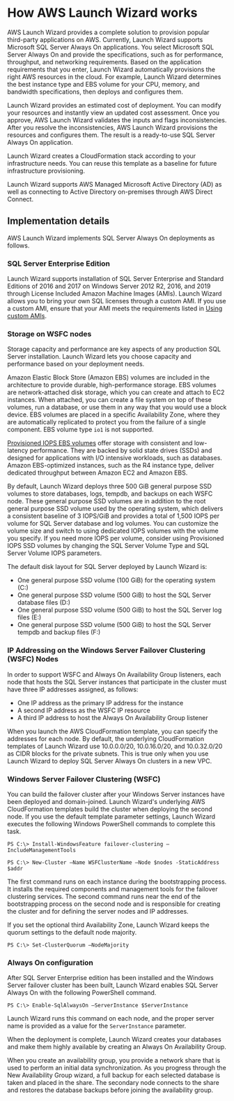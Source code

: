 # How AWS Launch Wizard works<a name="how-launch-wizard-works"></a>

AWS Launch Wizard provides a complete solution to provision popular third\-party applications on AWS\. Currently, Launch Wizard supports Microsoft SQL Server Always On applications\. You select Microsoft SQL Server Always On and provide the specifications, such as for performance, throughput, and networking requirements\. Based on the application requirements that you enter, Launch Wizard automatically provisions the right AWS resources in the cloud\. For example, Launch Wizard determines the best instance type and EBS volume for your CPU, memory, and bandwidth specifications, then deploys and configures them\. 

Launch Wizard provides an estimated cost of deployment\. You can modify your resources and instantly view an updated cost assessment\. Once you approve, AWS Launch Wizard validates the inputs and flags inconsistencies\. After you resolve the inconsistencies, AWS Launch Wizard provisions the resources and configures them\. The result is a ready\-to\-use SQL Server Always On application\.

Launch Wizard creates a CloudFormation stack according to your infrastructure needs\. You can reuse this template as a baseline for future infrastructure provisioning\. 

Launch Wizard supports AWS Managed Microsoft Active Directory \(AD\) as well as connecting to Active Directory on\-premises through AWS Direct Connect\.

## Implementation details<a name="launch-wizard-implementation"></a>

AWS Launch Wizard implements SQL Server Always On deployments as follows\.

### SQL Server Enterprise Edition<a name="launch-wizard-sql"></a>

 Launch Wizard supports installation of SQL Server Enterprise and Standard Editions of 2016 and 2017 on Windows Server 2012 R2, 2016, and 2019 through License Included Amazon Machine Images \(AMIs\)\. Launch Wizard allows you to bring your own SQL licenses through a custom AMI\. If you use a custom AMI, ensure that your AMI meets the requirements listed in [Using custom AMIs](launch-wizard-setting-up.md#launch-wizard-custom-ami)\.

### Storage on WSFC nodes<a name="launch-wizard-storage"></a>

Storage capacity and performance are key aspects of any production SQL Server installation\. Launch Wizard lets you choose capacity and performance based on your deployment needs\. 

Amazon Elastic Block Store \(Amazon EBS\) volumes are included in the architecture to provide durable, high\-performance storage\. EBS volumes are network\-attached disk storage, which you can create and attach to EC2 instances\. When attached, you can create a file system on top of these volumes, run a database, or use them in any way that you would use a block device\. EBS volumes are placed in a specific Availability Zone, where they are automatically replicated to protect you from the failure of a single component\. EBS volume type `io1` is not supported\. 

[Provisioned IOPS EBS volumes](https://docs.aws.amazon.com/AWSEC2/latest/UserGuide/EBSVolumeTypes.html#EBSVolumeTypes_piops) offer storage with consistent and low\-latency performance\. They are backed by solid state drives \(SSDs\) and designed for applications with I/O intensive workloads, such as databases\. Amazon EBS\-optimized instances, such as the R4 instance type, deliver dedicated throughput between Amazon EC2 and Amazon EBS\.

By default, Launch Wizard deploys three 500 GiB general purpose SSD volumes to store databases, logs, tempdb, and backups on each WSFC node\. These general purpose SSD volumes are in addition to the root general purpose SSD volume used by the operating system, which delivers a consistent baseline of 3 IOPS/GiB and provides a total of 1,500 IOPS per volume for SQL Server database and log volumes\. You can customize the volume size and switch to using dedicated IOPS volumes with the volume you specify\. If you need more IOPS per volume, consider using Provisioned IOPS SSD volumes by changing the SQL Server Volume Type and SQL Server Volume IOPS parameters\.

 The default disk layout for SQL Server deployed by Launch Wizard is: 
+ One general purpose SSD volume \(100 GiB\) for the operating system \(C:\)
+ One general purpose SSD volume \(500 GiB\) to host the SQL Server database files \(D:\)
+ One general purpose SSD volume \(500 GiB\) to host the SQL Server log files \(E:\)
+ One general purpose SSD volume \(500 GiB\) to host the SQL Server tempdb and backup files \(F:\)

### IP Addressing on the Windows Server Failover Clustering \(WSFC\) Nodes<a name="launch-wizard-ip-wsfc"></a>

In order to support WSFC and Always On Availability Group listeners, each node that hosts the SQL Server instances that participate in the cluster must have three IP addresses assigned, as follows:
+ One IP address as the primary IP address for the instance
+ A second IP address as the WSFC IP resource
+ A third IP address to host the Always On Availability Group listener

When you launch the AWS CloudFormation template, you can specify the addresses for each node\. By default, the underlying CloudFormation templates of Launch Wizard use 10\.0\.0\.0/20, 10\.0\.16\.0/20, and 10\.0\.32\.0/20 as CIDR blocks for the private subnets\. This is true only when you use Launch Wizard to deploy SQL Server Always On clusters in a new VPC\.

### Windows Server Failover Clustering \(WSFC\)<a name="launch-wizard-wsfc"></a>

You can build the failover cluster after your Windows Server instances have been deployed and domain\-joined\. Launch Wizard's underlying AWS CloudFormation templates build the cluster when deploying the second node\. If you use the default template parameter settings, Launch Wizard executes the following Windows PowerShell commands to complete this task\. 

```
PS C:\> Install-WindowsFeature failover-clustering –IncludeManagementTools
```

```
PS C:\> New-Cluster –Name WSFClusterName –Node $nodes -StaticAddress $addr
```

The first command runs on each instance during the bootstrapping process\. It installs the required components and management tools for the failover clustering services\. The second command runs near the end of the bootstrapping process on the second node and is responsible for creating the cluster and for defining the server nodes and IP addresses\.

If you set the optional third Availability Zone, Launch Wizard keeps the quorum settings to the default node majority\.

```
PS C:\> Set-ClusterQuorum –NodeMajority
```

### Always On configuration<a name="launch-wizard-alwayson"></a>

After SQL Server Enterprise edition has been installed and the Windows Server failover cluster has been built, Launch Wizard enables SQL Server Always On with the following PowerShell command\.

```
PS C:\> Enable-SqlAlwaysOn –ServerInstance $ServerInstance
```

Launch Wizard runs this command on each node, and the proper server name is provided as a value for the `ServerInstance` parameter\.

When the deployment is complete, Launch Wizard creates your databases and make them highly available by creating an Always On Availability Group\.

When you create an availability group, you provide a network share that is used to perform an initial data synchronization\. As you progress through the New Availability Group wizard, a full backup for each selected database is taken and placed in the share\. The secondary node connects to the share and restores the database backups before joining the availability group\.